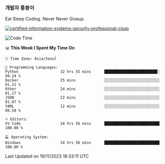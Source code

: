 ### 개발자 통붕이
Eat Sleep Coding.
Never Never Giveup.

[![certified-information-systems-security-professional-cissp](https://user-images.githubusercontent.com/44606727/157613689-acd84ec6-5f8f-4e79-89d9-a8d51f033634.png)](https://www.credly.com/badges/f394a010-85a0-450b-9136-8043af01d71c/public_url)

<!--START_SECTION:waka-->
![Code Time](http://img.shields.io/badge/Code%20Time-2%2C078%20hrs%2059%20mins-blue)

📊 **This Week I Spent My Time On** 

```text
🕑︎ Time Zone: Asia/Seoul

💬 Programming Languages: 
Python                   32 hrs 55 mins      ████████████████████████░   94.24 % 
Docker                   25 mins             ░░░░░░░░░░░░░░░░░░░░░░░░░   01.21 % 
Other                    24 mins             ░░░░░░░░░░░░░░░░░░░░░░░░░   01.17 % 
JSON                     22 mins             ░░░░░░░░░░░░░░░░░░░░░░░░░   01.07 % 
YAML                     12 mins             ░░░░░░░░░░░░░░░░░░░░░░░░░   00.58 % 

🔥 Editors: 
VS Code                  34 hrs 56 mins      █████████████████████████   100.00 % 

💻 Operating System: 
Windows                  34 hrs 56 mins      █████████████████████████   100.00 % 
```


 Last Updated on 19/11/2023 18:33:11 UTC
<!--END_SECTION:waka-->
